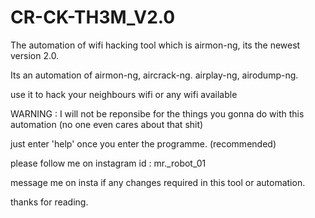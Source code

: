# CR-CK-TH3M_V2.0
The automation of wifi hacking tool which is airmon-ng, its the newest version 2.0.

Its an automation of airmon-ng, aircrack-ng. airplay-ng, airodump-ng.

use it to hack your neighbours wifi or any wifi available

WARNING : I will not be reponsibe for the things you gonna do with this automation (no one even cares about that shit)

just enter 'help' once you enter the programme. (recommended)

please follow me on instagram
id : mr._robot_01

message me on insta if any changes required in this tool or automation.

thanks for reading.
